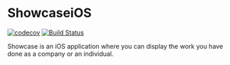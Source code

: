 # ShowcaseiOS
[![codecov](https://codecov.io/gh/DVT/ShowcaseiOS/branch/master/graph/badge.svg)](https://codecov.io/gh/DVT/ShowcaseiOS)
[![Build Status](https://www.bitrise.io/app/dd67abd316a141c8/status.svg?token=mMs6L-Yc8VFTYw64727NGQ)](https://www.bitrise.io/app/dd67abd316a141c8)

Showcase is an iOS application where you can display the work you have done as a company or an individual. 
